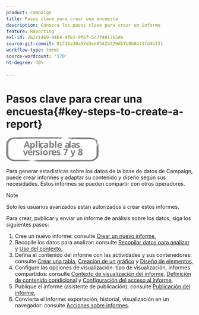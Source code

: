 ```yaml
---
product: campaign
title: Pasos clave para crear una encuesta
description: Conozca los pasos clave para crear un informe
feature: Reporting
exl-id: 262c1469-94b4-4f81-9f6f-5c7f481765da
source-git-commit: 81716a30a57d3ed8542b329d5fb9b0443fd4bf31
workflow-type: tm+mt
source-wordcount: '170'
ht-degree: 48%

---
```


# Pasos clave para crear una encuesta{#key-steps-to-create-a-report}

![](../../assets/common.svg)

Para generar estadísticas sobre los datos de la base de datos de Campaign, puede crear informes y adaptar su contenido y diseño según sus necesidades. Estos informes se pueden compartir con otros operadores.

>[!NOTE]
>
>Solo los usuarios avanzados están autorizados a crear estos informes.

Para crear, publicar y enviar un informe de análisis sobre los datos, siga los siguientes pasos:

1. Cree un nuevo informe: consulte [Crear un nuevo informe](../../reporting/using/creating-a-new-report.md),
1. Recopile los datos para analizar: consulte [Recopilar datos para analizar](../../reporting/using/collecting-data-to-analyze.md) y [Uso del contexto](../../reporting/using/using-the-context.md),
1. Defina el contenido del informe con las actividades y sus contenedores: consulte [Crear una tabla](../../reporting/using/creating-a-table.md), [Creación de un gráfico](../../reporting/using/creating-a-chart.md) y [Diseño de elementos](../../reporting/using/element-layout.md),
1. Configure las opciones de visualización: tipo de visualización, informes compartidos: consulte [Contexto de visualización del informe](../../reporting/using/configuring-access-to-the-report.md#report-display-context), [Definición de contenido condicional](../../reporting/using/defining-a-conditional-content.md) y [Configuración del acceso al informe](../../reporting/using/configuring-access-to-the-report.md),
1. Publique el informe (asistente de publicación): consulte [Publicación del informe](../../reporting/using/configuring-access-to-the-report.md#publishing-the-report),
1. Convierta el informe: exportación, historial, visualización en un navegador: consulte [Acciones sobre informes](../../reporting/using/actions-on-reports.md).
